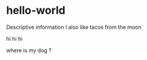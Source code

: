 # hello-world
Descriptive information 
I also like tacos from the moon

hi hi hi

where is my dog ?
